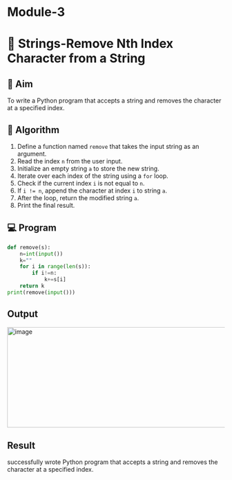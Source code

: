# Module-3
# 🧹 Strings-Remove Nth Index Character from a String

## 🎯 Aim
To write a Python program that accepts a string and removes the character at a specified index.

## 🧠 Algorithm
1. Define a function named `remove` that takes the input string as an argument.
2. Read the index `n` from the user input.
3. Initialize an empty string `a` to store the new string.
4. Iterate over each index of the string using a `for` loop.
5. Check if the current index `i` is not equal to `n`.
6. If `i != n`, append the character at index `i` to string `a`.
7. After the loop, return the modified string `a`.
8. Print the final result.

## 💻 Program
```py
def remove(s):
    n=int(input())
    k=""
    for i in range(len(s)):
        if i!=n:
            k+=s[i]
    return k
print(remove(input()))
```

## Output
<img width="1207" height="232" alt="image" src="https://github.com/user-attachments/assets/df0705b5-d642-449e-9fc5-1b33dd3014da" />

## Result
successfully wrote Python program that accepts a string and removes the character at a specified index.
